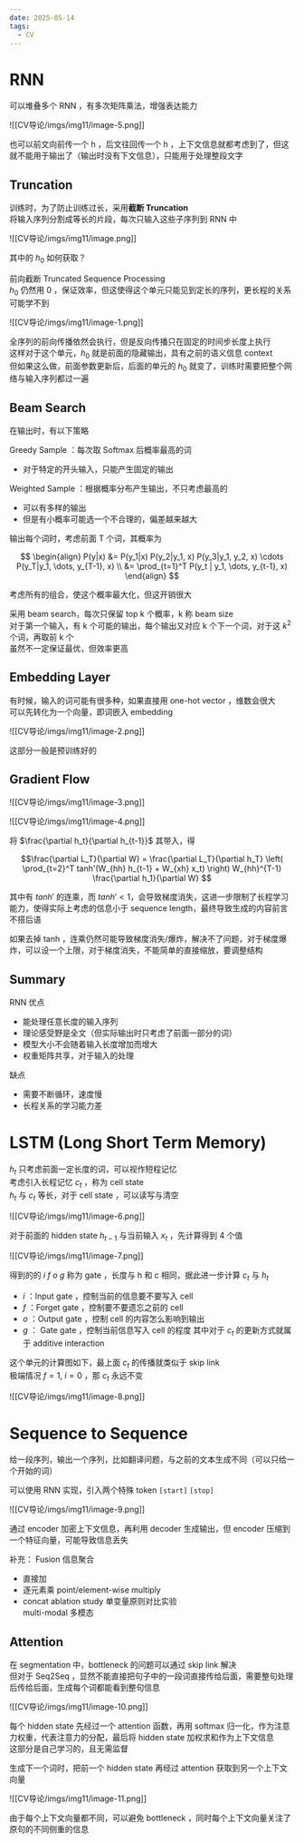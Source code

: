 ```yaml
---
date: 2025-05-14
tags:
  - CV
---
```

# RNN

可以堆叠多个 RNN ，有多次矩阵乘法，增强表达能力

![[CV导论/imgs/img11/image-5.png]]

也可以前文向前传一个 h ，后文往回传一个 h ，上下文信息就都考虑到了，但这就不能用于输出了（输出时没有下文信息），只能用于处理整段文字

## Truncation

训练时，为了防止训练过长，采用**截断 Truncation**<br>
将输入序列分割成等长的片段，每次只输入这些子序列到 RNN 中

![[CV导论/imgs/img11/image.png]]

其中的 $h_0$ 如何获取？

前向截断 Truncated Sequence Processing<br>
$h_0$ 仍然用 0 ，保证效率，但这使得这个单元只能见到定长的序列，更长程的关系可能学不到

![[CV导论/imgs/img11/image-1.png]]

全序列的前向传播依然会执行，但是反向传播只在固定的时间步长度上执行<br>
这样对于这个单元，$h_0$ 就是前面的隐藏输出，具有之前的语义信息 context <br>
但如果这么做，前面参数更新后，后面的单元的 $h_0$ 就变了，训练时需要把整个网络与输入序列都过一遍

## Beam Search

在输出时，有以下策略

Greedy Sample ：每次取 Softmax 后概率最高的词
- 对于特定的开头输入，只能产生固定的输出

Weighted Sample ：根据概率分布产生输出，不只考虑最高的
- 可以有多样的输出
- 但是有小概率可能选一个不合理的，偏差越来越大

输出每个词时，考虑前面 T 个词，其概率为

$$
\begin{align}
P(y|x) &= P(y_1|x) P(y_2|y_1, x) P(y_3|y_1, y_2, x) \cdots P(y_T|y_1, \dots, y_{T-1}, x) \\
&= \prod_{t=1}^T P(y_t | y_1, \dots, y_{t-1}, x)
\end{align}
$$

考虑所有的组合，使这个概率最大化，但这开销很大

采用 beam search，每次只保留 top k 个概率，k 称 beam size<br>
对于第一个输入，有 k 个可能的输出，每个输出又对应 k 个下一个词，对于这 $k^2$ 个词，再取前 k 个<br>
虽然不一定保证最优，但效率更高

## Embedding Layer

有时候，输入的词可能有很多种，如果直接用 one-hot vector ，维数会很大<br>
可以先转化为一个向量，即词嵌入 embedding

![[CV导论/imgs/img11/image-2.png]]

这部分一般是预训练好的

## Gradient Flow

![[CV导论/imgs/img11/image-3.png]]

![[CV导论/imgs/img11/image-4.png]]

将 $\frac{\partial h_t}{\partial h_{t-1}}$ 其带入，得

$$\frac{\partial L_T}{\partial W} = \frac{\partial L_T}{\partial h_T} \left( \prod_{t=2}^T tanh'(W_{hh} h_{t-1} + W_{xh} x_t) \right) W_{hh}^{T-1} \frac{\partial h_1}{\partial W}
$$

其中有 $tanh'$ 的连乘，而 $tanh' < 1$，会导致梯度消失，这进一步限制了长程学习能力，使得实际上考虑的信息小于 sequence length，最终导致生成的内容前言不搭后语

如果去掉 tanh ，连乘仍然可能导致梯度消失/爆炸，解决不了问题，对于梯度爆炸，可以设一个上限，对于梯度消失，不能简单的直接缩放，要调整结构

## Summary

RNN 优点
- 能处理任意长度的输入序列
- 理论感受野是全文（但实际输出时只考虑了前面一部分的词）
- 模型大小不会随着输入长度增加而增大
- 权重矩阵共享，对于输入的处理

缺点
- 需要不断循环，速度慢
- 长程关系的学习能力差

# LSTM (Long Short Term Memory)

$h_t$ 只考虑前面一定长度的词，可以视作短程记忆<br>
考虑引入长程记忆 $c_t$ ，称为 cell state<br>
$h_t$ 与 $c_t$ 等长，对于 cell state ，可以读写与清空

![[CV导论/imgs/img11/image-6.png]]

对于前面的 hidden state $h_{t-1}$ 与当前输入 $x_t$ ，先计算得到 4 个值

![[CV导论/imgs/img11/image-7.png]]

得到的的 $i\ f\ o\ g$ 称为 gate ，长度与 h 和 c 相同，据此进一步计算 $c_t$ 与 $h_t$
- $i$ ：Input gate ，控制当前的信息要不要写入 cell
- $f$ ：Forget gate ，控制要不要遗忘之前的 cell
- $o$ ：Output gate ，控制 cell 的内容怎么影响到输出
- $g$ ： Gate gate ，控制当前信息写入 cell 的程度
其中对于 $c_t$ 的更新方式就属于 additive interaction

这个单元的计算图如下，最上面 $c_t$ 的传播就类似于 skip link<br>
极端情况 $f = 1,\ i = 0$ ，那 $c_t$ 永远不变

![[CV导论/imgs/img11/image-8.png]]

# Sequence to Sequence

给一段序列，输出一个序列，比如翻译问题，与之前的文本生成不同（可以只给一个开始的词）

可以使用 RNN 实现，引入两个特殊 token `[start]` `[stop]`

![[CV导论/imgs/img11/image-9.png]]

通过 encoder 加密上下文信息，再利用 decoder 生成输出，但 encoder 压缩到一个特征向量，可能导致信息丢失

补充：
Fusion 信息聚合
- 直接加
- 逐元素乘 point/element-wise multiply
- concat
ablation study 单变量原则对比实验<br>
multi-modal 多模态

## Attention

在 segmentation 中，bottleneck 的问题可以通过 skip  link 解决<br>
但对于 Seq2Seq ，显然不能直接把句子中的一段词直接传给后面，需要整句处理后传给后面，生成每个词都能看到整句信息

![[CV导论/imgs/img11/image-10.png]]

每个 hidden state 先经过一个 attention 函数，再用 softmax 归一化，作为注意力权重，代表注意力的分配，最后将 hidden state 加权求和作为上下文信息<br>
这部分是自己学习的，且无需监督

生成下一个词时，把前一个 hidden state 再经过 attention 获取到另一个上下文向量

![[CV导论/imgs/img11/image-11.png]]

由于每个上下文向量都不同，可以避免 bottleneck ，同时每个上下文向量关注了原句的不同侧重的信息








